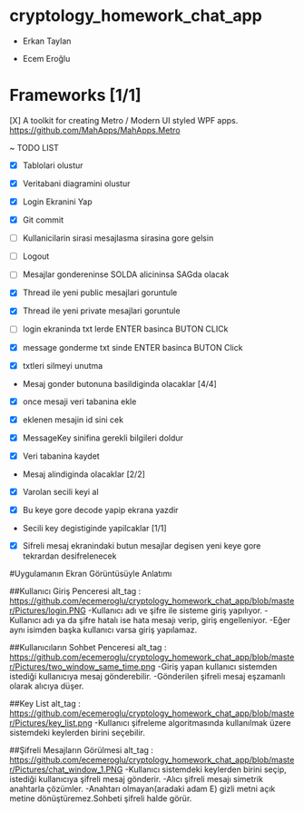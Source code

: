 # cryptology_homework_chat_app

- Erkan Taylan

- Ecem Eroğlu

# Frameworks [1/1]

  [X] A toolkit for creating Metro / Modern UI styled WPF apps. https://github.com/MahApps/MahApps.Metro

~ TODO LIST
- [X] Tablolari olustur

- [X] Veritabani diagramini olustur

- [X] Login Ekranini Yap

- [X] Git commit

- [ ] Kullanicilarin sirasi 
mesajlasma sirasina gore gelsin

- [ ] Logout

- [ ] Mesajlar gondereninse SOLDA 
alicininsa SAGda olacak

- [X] Thread ile yeni public mesajlari goruntule

- [X] Thread ile yeni private mesajlari goruntule

- [ ] login ekraninda txt lerde ENTER basinca BUTON CLICk

- [X] message gonderme txt sinde ENTER basinca BUTON Click

- [X] txtleri silmeyi unutma

* Mesaj gonder butonuna basildiginda olacaklar [4/4]

-   [X] once mesaji veri tabanina ekle

-   [X] eklenen mesajin id sini cek

-   [X] MessageKey sinifina gerekli bilgileri doldur

-   [X] Veri tabanina kaydet

* Mesaj alindiginda olacaklar [2/2]

-   [X] Varolan secili keyi al

-   [X] Bu keye gore decode yapip ekrana yazdir

* Secili key degistiginde yapilcaklar [1/1]

-   [X] Sifreli mesaj ekranindaki butun mesajlar degisen yeni keye gore tekrardan desifrelenecek

#Uygulamanın Ekran Görüntüsüyle Anlatımı


##Kullanıcı Giriş Penceresi
alt_tag : https://github.com/ecemeroglu/cryptology_homework_chat_app/blob/master/Pictures/login.PNG
  -Kullanıcı adı ve şifre ile sisteme giriş yapılıyor.
  -Kullanıcı adı ya da şifre hatalı ise hata mesajı verip, giriş engelleniyor.
  -Eğer aynı isimden başka kullanıcı varsa giriş yapılamaz.


##Kullanıcıların Sohbet Penceresi
alt_tag : https://github.com/ecemeroglu/cryptology_homework_chat_app/blob/master/Pictures/two_window_same_time.png
  -Giriş yapan kullanıcı sistemden istediği kullanıcıya mesaj gönderebilir.
  -Gönderilen şifreli mesaj eşzamanlı olarak alıcıya düşer.
  

##Key List
alt_tag : https://github.com/ecemeroglu/cryptology_homework_chat_app/blob/master/Pictures/key_list.png
  -Kullanıcı şifreleme algoritmasında kullanılmak üzere sistemdeki keylerden birini seçebilir.


##Şifreli Mesajların Görülmesi
alt_tag : https://github.com/ecemeroglu/cryptology_homework_chat_app/blob/master/Pictures/chat_window_1.PNG
  -Kullanıcı sistemdeki keylerden birini seçip, istediği kullanıcıya şifreli mesaj gönderir.
  -Alıcı şifreli mesajı simetrik anahtarla çözümler.
  -Anahtarı olmayan(aradaki adam E)  gizli metni açık metine dönüştüremez.Sohbeti şifreli halde görür.
  

  


